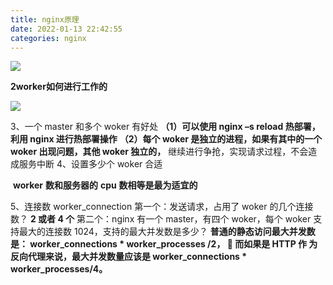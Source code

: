 ```yaml
---
title: nginx原理
date: 2022-01-13 22:42:55
categories: nginx
---
```


![](
https://edu-1395430748.oss-cn-beijing.aliyuncs.com/images/imgs/20220113224412.png)

**2worker如何进行工作的**

![](
https://edu-1395430748.oss-cn-beijing.aliyuncs.com/images/imgs/20220113224439.png)

3、一个 master 和多个 woker 有好处
**（1）可以使用 nginx –s reload 热部署，利用 nginx 进行热部署操作**
**（2）每个 woker 是独立的进程，如果有其中的一个 woker 出现问题，其他 woker 独立的，**
继续进行争抢，实现请求过程，不会造成服务中断
4、设置多少个 woker 合适

​	**worker** **数和服务器的** **cpu** **数相等是最为适宜的**

5、连接数 worker_connection
	第一个：发送请求，占用了 woker 的几个连接数？
		**2 或者 4 个**
    第二个：nginx 有一个 master，有四个 woker，每个 woker 支持最大的连接数 1024，支持的最大并发数是多少？
		**普通的静态访问最大并发数是： worker_connections * worker_processes /2，  而如果是 HTTP 作 为反向代理来说，最大并发数量应该是 worker_connections * worker_processes/4。**
